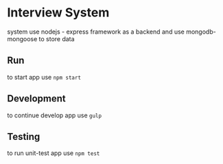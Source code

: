 # Interview System
system use nodejs - express framework as a backend and use mongodb-mongoose to store data

## Run
to start app use `npm start`

## Development
to continue develop app use `gulp`

## Testing
to run unit-test app use `npm test`
